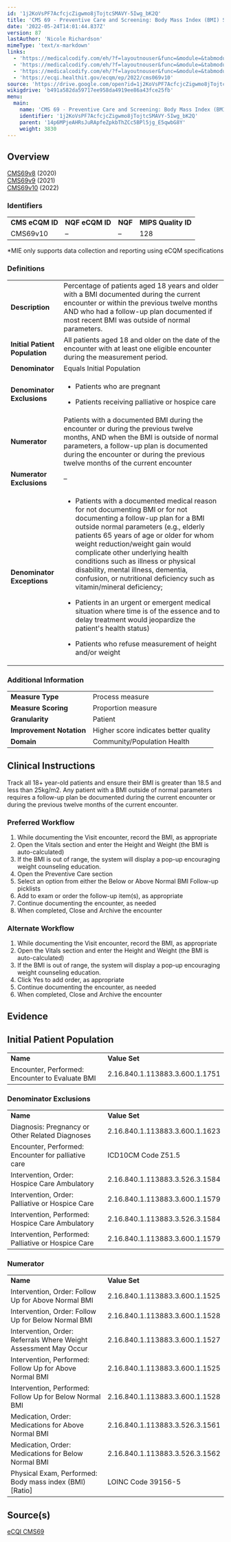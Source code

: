 ```yaml
---
id: '1j2KoVsPF7AcfcjcZigwmo8jTojtcSMAVY-5Iwg_bK2Q'
title: 'CMS 69 - Preventive Care and Screening: Body Mass Index (BMI) Screening and Follow-up Plan'
date: '2022-05-24T14:01:44.837Z'
version: 87
lastAuthor: 'Nicole Richardson'
mimeType: 'text/x-markdown'
links:
  - 'https://medicalcodify.com/eh/?f=layoutnouser&func=&module=&tabmodule=&name=RXDBmain&searchterm=cms2&showresult=CMS69v8&showresulttype=Measure'
  - 'https://medicalcodify.com/eh/?f=layoutnouser&func=&module=&tabmodule=&name=RXDBmain&searchterm=cms2&showresult=CMS69v9&showresulttype=Measure'
  - 'https://medicalcodify.com/eh/?f=layoutnouser&func=&module=&tabmodule=&name=RXDBmain&searchterm=cms2&showresult=CMS69v10&showresulttype=Measure'
  - 'https://ecqi.healthit.gov/ecqm/ep/2022/cms069v10'
source: 'https://drive.google.com/open?id=1j2KoVsPF7AcfcjcZigwmo8jTojtcSMAVY-5Iwg_bK2Q'
wikigdrive: 'b491a582da59717ee958da4919ee86a43fce25fb'
menu:
  main:
    name: 'CMS 69 - Preventive Care and Screening: Body Mass Index (BMI) Screening and Follow-up Plan'
    identifier: '1j2KoVsPF7AcfcjcZigwmo8jTojtcSMAVY-5Iwg_bK2Q'
    parent: '14p6MPjeAHRsJuRApfeZpkbThZCc5BPl5jg_E5qwbG8Y'
    weight: 3830
---
```

## Overview  
  
[CMS69v8](https://medicalcodify.com/eh/?f=layoutnouser&func=&module=&tabmodule=&name=RXDBmain&searchterm=cms2&showresult=CMS69v8&showresulttype=Measure) (2020)  
[CMS69v9](https://medicalcodify.com/eh/?f=layoutnouser&func=&module=&tabmodule=&name=RXDBmain&searchterm=cms2&showresult=CMS69v9&showresulttype=Measure) (2021)  
[CMS69v10](https://medicalcodify.com/eh/?f=layoutnouser&func=&module=&tabmodule=&name=RXDBmain&searchterm=cms2&showresult=CMS69v10&showresulttype=Measure) (2022)
  
### Identifiers  


<table>
<tr>
<td><strong>CMS eCQM ID</strong></td>
<td><strong>NQF eCQM ID</strong></td>
<td><strong>NQF</strong></td>
<td><strong>MIPS Quality ID</strong></td>
</tr>
<tr>
<td>CMS69v10</td>
<td>–</td>
<td>–</td>
<td>128</td>
</tr>

</table>
*MIE only supports data collection and reporting using eCQM specifications
  
### Definitions  


<table>
<tr>
<td><strong>Description</strong></td>
<td>Percentage of patients aged 18 years and older with a BMI documented during the current encounter or within the previous twelve months AND who had a follow-up plan documented if most recent BMI was outside of normal parameters.</td>
</tr>
<tr>
<td><strong>Initial Patient Population</strong></td>
<td>All patients aged 18 and older on the date of the encounter with at least one eligible encounter during the measurement period.</td>
</tr>
<tr>
<td><strong>Denominator</strong></td>
<td>Equals Initial Population</td>
</tr>
<tr>
<td><strong>Denominator Exclusions</strong></td>
<td><ul><li><p>Patients who are pregnant</p></li><li><p>Patients receiving palliative or hospice care</p></li></ul></td>
</tr>
<tr>
<td><strong>Numerator</strong></td>
<td>Patients with a documented BMI during the encounter or during the previous twelve months, AND when the BMI is outside of normal parameters, a follow-up plan is documented during the encounter or during the previous twelve months of the current encounter</td>
</tr>
<tr>
<td><strong>Numerator Exclusions</strong></td>
<td>–</td>
</tr>
<tr>
<td><strong>Denominator Exceptions</strong></td>
<td><ul><li><p>Patients with a documented medical reason for not documenting BMI or for not documenting a follow-up plan for a BMI outside normal parameters (e.g., elderly patients 65 years of age or older for whom weight reduction/weight gain would complicate other underlying health conditions such as illness or physical disability, mental illness, dementia, confusion, or nutritional deficiency such as vitamin/mineral deficiency; </p></li><li><p>Patients in an urgent or emergent medical situation where time is of the essence and to delay treatment would jeopardize the patient's health status)</p></li><li><p>Patients who refuse measurement of height and/or weight</p></li></ul></td>
</tr>

</table>

  
### Additional Information  


<table>
<tr>
<td><strong>Measure Type</strong></td>
<td>Process measure</td>
</tr>
<tr>
<td><strong>Measure Scoring</strong></td>
<td>Proportion measure</td>
</tr>
<tr>
<td><strong>Granularity</strong></td>
<td>Patient</td>
</tr>
<tr>
<td><strong>Improvement Notation</strong></td>
<td>Higher score indicates better quality</td>
</tr>
<tr>
<td><strong>Domain</strong></td>
<td>Community/Population Health</td>
</tr>

</table>


  
## Clinical Instructions  
  
Track all 18+ year-old patients and ensure their BMI is greater than 18.5 and less than 25kg/m2. Any patient with a BMI outside of normal parameters requires a follow-up plan be documented during the current encounter or during the previous twelve months of the current encounter. 
  
### Preferred Workflow  

1. While documenting the Visit encounter, record the BMI, as appropriate
2. Open the Vitals section and enter the Height and Weight (the BMI is auto-calculated)
3. If the BMI is out of range, the system will display a pop-up encouraging weight counseling education.
4. Open the Preventive Care section
5. Select an option from either the Below or Above Normal BMI Follow-up picklists
6. Add to exam or order the follow-up item(s), as appropriate
7. Continue documenting the encounter, as needed
8. When completed, Close and Archive the encounter
  
### Alternate Workflow  

1. While documenting the Visit encounter, record the BMI, as appropriate
2. Open the Vitals section and enter the Height and Weight (the BMI is auto-calculated)
3. If the BMI is out of range, the system will display a pop-up encouraging weight counseling education.
4. Click Yes to add order, as appropriate
5. Continue documenting the encounter, as needed
6. When completed, Close and Archive the encounter
  
## Evidence  

  
## Initial Patient Population  


<table>
<tr>
<td><strong>Name</strong></td>
<td><strong>Value Set</strong></td>
</tr>
<tr>
<td>Encounter, Performed: Encounter to Evaluate BMI</td>
<td>2.16.840.1.113883.3.600.1.1751</td>
</tr>

</table>

  
### Denominator Exclusions  


<table>
<tr>
<td><strong>Name</strong></td>
<td><strong>Value Set</strong></td>
</tr>
<tr>
<td>Diagnosis: Pregnancy or Other Related Diagnoses</td>
<td>2.16.840.1.113883.3.600.1.1623</td>
</tr>
<tr>
<td>Encounter, Performed: Encounter for palliative care</td>
<td>ICD10CM Code Z51.5</td>
</tr>
<tr>
<td>Intervention, Order: Hospice Care Ambulatory</td>
<td>2.16.840.1.113883.3.526.3.1584</td>
</tr>
<tr>
<td>Intervention, Order: Palliative or Hospice Care</td>
<td>2.16.840.1.113883.3.600.1.1579</td>
</tr>
<tr>
<td>Intervention, Performed: Hospice Care Ambulatory</td>
<td>2.16.840.1.113883.3.526.3.1584</td>
</tr>
<tr>
<td>Intervention, Performed: Palliative or Hospice Care</td>
<td>2.16.840.1.113883.3.600.1.1579</td>
</tr>

</table>

  
### Numerator  


<table>
<tr>
<td><strong>Name</strong></td>
<td><strong>Value Set</strong></td>
</tr>
<tr>
<td>Intervention, Order: Follow Up for Above Normal BMI</td>
<td>2.16.840.1.113883.3.600.1.1525</td>
</tr>
<tr>
<td>Intervention, Order: Follow Up for Below Normal BMI</td>
<td>2.16.840.1.113883.3.600.1.1528</td>
</tr>
<tr>
<td>Intervention, Order: Referrals Where Weight Assessment May Occur</td>
<td>2.16.840.1.113883.3.600.1.1527</td>
</tr>
<tr>
<td>Intervention, Performed: Follow Up for Above Normal BMI</td>
<td>2.16.840.1.113883.3.600.1.1525</td>
</tr>
<tr>
<td>Intervention, Performed: Follow Up for Below Normal BMI</td>
<td>2.16.840.1.113883.3.600.1.1528</td>
</tr>
<tr>
<td>Medication, Order: Medications for Above Normal BMI</td>
<td>2.16.840.1.113883.3.526.3.1561</td>
</tr>
<tr>
<td>Medication, Order: Medications for Below Normal BMI</td>
<td>2.16.840.1.113883.3.526.3.1562</td>
</tr>
<tr>
<td>Physical Exam, Performed: Body mass index (BMI) [Ratio]</td>
<td>LOINC Code 39156-5</td>
</tr>

</table>

  
## Source(s)  
  
[eCQI CMS69](https://ecqi.healthit.gov/ecqm/ep/2022/cms069v10)
